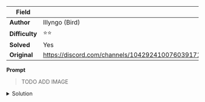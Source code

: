 |Field|Value|
|---|---|
|**Author**|Illyngo (Bird)|
|**Difficulty**|⭐⭐|
|**Solved**|Yes|
|**Original**|https://discord.com/channels/1042924100760391710/1110625554476040323/1143649207597682808://discord.com/channels/1042924100760391710/1110625554476040323/1146614027875794954|

**Prompt**
> TODO ADD IMAGE

<details>
  <summary>Solution</summary>
  
TO BE STUDIED
</details>
